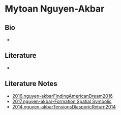 # Mytoan Nguyen-Akbar
## Bio
- 

## Literature
- 

## Literature Notes
- [2016.nguyen-akbarFindingAmericanDream2016](002.Literature%20Notes/2016.nguyen-akbarFindingAmericanDream2016.md)
- [2017.nguyen-akbar-Formation Spatial Symbolic](002.Literature%20Notes/2017.nguyen-akbar-Formation%20Spatial%20Symbolic.md)
- [2014.nguyen-akbarTensionsDiasporicReturn2014](002.Literature%20Notes/2014.nguyen-akbarTensionsDiasporicReturn2014.md)


